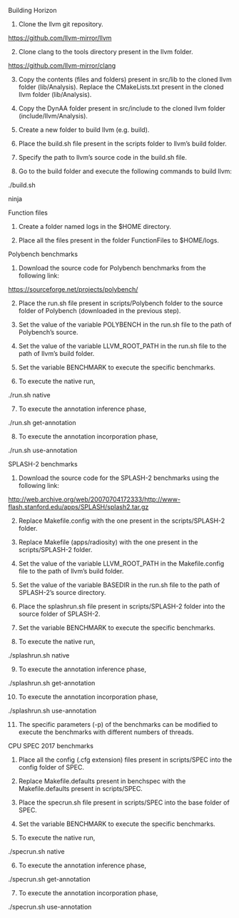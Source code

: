 Building Horizon

1) Clone the llvm git repository.

https://github.com/llvm-mirror/llvm

2) Clone clang to the tools directory present in the llvm folder.

https://github.com/llvm-mirror/clang

3) Copy the contents (files and folders) present in src/lib to the cloned llvm folder (lib/Analysis). Replace the CMakeLists.txt present in the cloned llvm folder (lib/Analysis).

4) Copy the DynAA folder present in src/include to the cloned llvm folder (include/llvm/Analysis).

5) Create a new folder to build llvm (e.g. build).

6) Place the build.sh file present in the scripts folder to llvm’s build folder.

7) Specify the path to llvm’s source code in the build.sh file.

8) Go to the build folder and execute the following commands to build llvm:

./build.sh

ninja


Function files

1) Create a folder named logs in the $HOME directory.

2) Place all the files present in the folder FunctionFiles to $HOME/logs.


Polybench benchmarks

1) Download the source code for Polybench benchmarks from the following link:

https://sourceforge.net/projects/polybench/

2) Place the run.sh file present in scripts/Polybench folder to the source folder of Polybench (downloaded in the previous step).

3) Set the value of the variable POLYBENCH in the run.sh file to the path of Polybench’s source.

4) Set the value of the variable LLVM_ROOT_PATH in the run.sh file to the path of llvm’s build folder.

5) Set the variable BENCHMARK to execute the specific benchmarks.

6) To execute the native run,

./run.sh native

7) To execute the annotation inference phase,

./run.sh get-annotation

8) To execute the annotation incorporation phase,

./run.sh use-annotation


SPLASH-2 benchmarks

1) Download the source code for the SPLASH-2 benchmarks using the following link:

http://web.archive.org/web/20070704172333/http://www-flash.stanford.edu/apps/SPLASH/splash2.tar.gz

2) Replace Makefile.config with the one present in the scripts/SPLASH-2 folder. 

3) Replace Makefile (apps/radiosity) with the one present in the scripts/SPLASH-2 folder. 

4) Set the value of the variable LLVM_ROOT_PATH in the Makefile.config file to the path of llvm’s build folder.

5) Set the value of the variable BASEDIR in the run.sh file to the path of SPLASH-2’s source directory.

6) Place the splashrun.sh file present in scripts/SPLASH-2 folder into the source folder of SPLASH-2.

7) Set the variable BENCHMARK to execute the specific benchmarks.

8) To execute the native run,

./splashrun.sh native

9) To execute the annotation inference phase,

./splashrun.sh get-annotation

10) To execute the annotation incorporation phase,

./splashrun.sh use-annotation

11) The specific parameters (-p) of the benchmarks can be modified to execute the benchmarks with different numbers of threads.


CPU SPEC 2017 benchmarks

1) Place all the config (.cfg extension) files present in scripts/SPEC into the config folder of SPEC.

2) Replace Makefile.defaults present in benchspec with the Makefile.defaults present in scripts/SPEC.

3) Place the specrun.sh file present in scripts/SPEC into the base folder of SPEC.

4) Set the variable BENCHMARK to execute the specific benchmarks.

5) To execute the native run,

./specrun.sh native

6) To execute the annotation inference phase,

./specrun.sh get-annotation

7) To execute the annotation incorporation phase,

./specrun.sh use-annotation

